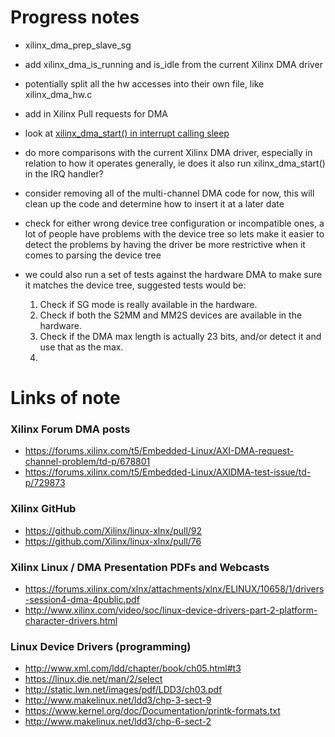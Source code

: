 # Progress notes

- xilinx_dma_prep_slave_sg   

- add xilinx_dma_is_running   and is_idle  from the current Xilinx DMA driver
- potentially split all the hw accesses into their own file, like  xilinx_dma_hw.c
- add in Xilinx Pull requests for DMA
- look at [xilinx_dma_start() in interrupt calling sleep](https://forums.xilinx.com/t5/Embedded-Linux/xilinx-dma-c-sleeping-function-called-from-invalid-context/m-p/702448/highlight/true#M16252)
- do more comparisons with the current Xilinx DMA driver, especially in relation to how it operates generally, ie does it also run xilinx_dma_start() in the IRQ handler?
- consider removing all of the multi-channel DMA code for now, this will clean up the code and determine how to insert it at a later date
- check for either wrong device tree configuration or incompatible ones, a lot of people have problems with the device tree so lets make it easier to detect the problems by having the driver be more restrictive when it comes to parsing the device tree
- we could also run a set of tests against the hardware DMA to make sure it matches the device tree, suggested tests would be:
   1. Check if SG mode is really available in the hardware.
   2. Check if both the S2MM and MM2S devices are available in the hardware.
   3. Check if the DMA max length is actually 23 bits, and/or detect it and use that as the max.
   4. 

# Links of note

### Xilinx Forum DMA posts
- https://forums.xilinx.com/t5/Embedded-Linux/AXI-DMA-request-channel-problem/td-p/678801
- https://forums.xilinx.com/t5/Embedded-Linux/AXIDMA-test-issue/td-p/729873


### Xilinx GitHub
- https://github.com/Xilinx/linux-xlnx/pull/92
- https://github.com/Xilinx/linux-xlnx/pull/76

### Xilinx Linux / DMA Presentation PDFs and Webcasts
- https://forums.xilinx.com/xlnx/attachments/xlnx/ELINUX/10658/1/drivers-session4-dma-4public.pdf
- http://www.xilinx.com/video/soc/linux-device-drivers-part-2-platform-character-drivers.html

### Linux Device Drivers (programming)
- http://www.xml.com/ldd/chapter/book/ch05.html#t3
- https://linux.die.net/man/2/select
- http://static.lwn.net/images/pdf/LDD3/ch03.pdf
- http://www.makelinux.net/ldd3/chp-3-sect-9
- https://www.kernel.org/doc/Documentation/printk-formats.txt
- http://www.makelinux.net/ldd3/chp-6-sect-2
